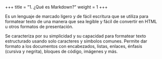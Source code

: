 +++
title = "1. ¿Qué es Markdown?"
weight = 1
+++

Es un lenguaje de marcado ligero y de fácil escritura que se utiliza para formatear texto de una manera que sea legible y fácil de convertir en HTML u otros formatos de presentación.

Se caracteriza por su simplicidad y su capacidad para formatear texto estructurado usando solo caracteres y símbolos comunes. Permite dar formato a los documentos con encabezados, listas, enlaces, énfasis (cursiva y negrita), bloques de código, imágenes y más.